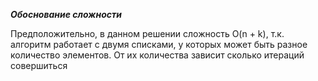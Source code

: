 ***Обоснование сложности***

Предположительно, в данном решении сложность O(n + k), т.к. алгоритм работает с двумя списками, у которых может быть разное количество элементов. От их количества зависит сколько итераций совершиться
